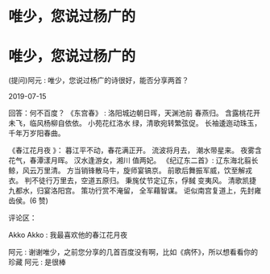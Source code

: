 # 唯少，您说过杨广的

# 唯少，您说过杨广的

(提问)阿元 : 唯少，您说过杨广的诗很好，能否分享两首？

2019-07-15

回答：何不百度？ 《东宫春》 : 洛阳城边朝日晖，天渊池前 春燕归。 含露桃花开未飞，临风杨柳自依依。 小苑花红洛水 绿，清歌宛转繁弦促。 长袖逶迤动珠玉，千年万岁阳春曲。

《春江花月夜 》： 暮江平不动，春花满正开。 流波将月去， 潮水带星来。 夜雾含花气，春潭漾月晖。 汉水逢游女，湘川 值两妃。 《纪辽东二首》: 辽东海北翦长鲸，风云万里清。 方当销锋散马牛，旋师宴镐京。 前歌后舞振军威，饮至解戎 衣。 判不徒行万里去，空道五原归。 秉旄仗节定辽东，俘馘 变夷风。 清歌凯捷九都水，归宴洛阳宫。 策功行赏不淹留， 全军藉智谋。 讵似南宫复道上，先封雍齿侯。(6 赞)

评论区：

Akko Akko : 我最喜欢他的春江花月夜

阿元 : 谢谢唯少，之前您分享的几首百度没有啊，比如《病怀》，所以想看看你的珍藏 阿元 : 是很棒